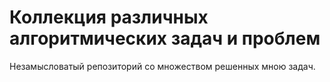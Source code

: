 # Коллекция различных алгоритмических задач и проблем

Незамысловатый репозиторий со множеством решенных мною задач.